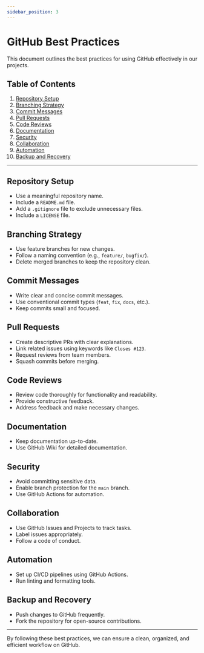 ```yaml
---
sidebar_position: 3
---
```


# GitHub Best Practices

This document outlines the best practices for using GitHub effectively in our projects.

## Table of Contents

1. [Repository Setup](#repository-setup)
2. [Branching Strategy](#branching-strategy)
3. [Commit Messages](#commit-messages)
4. [Pull Requests](#pull-requests)
5. [Code Reviews](#code-reviews)
6. [Documentation](#documentation)
7. [Security](#security)
8. [Collaboration](#collaboration)
9. [Automation](#automation)
10. [Backup and Recovery](#backup-and-recovery)

---

## Repository Setup

- Use a meaningful repository name.
- Include a `README.md` file.
- Add a `.gitignore` file to exclude unnecessary files.
- Include a `LICENSE` file.

## Branching Strategy

- Use feature branches for new changes.
- Follow a naming convention (e.g., `feature/`, `bugfix/`).
- Delete merged branches to keep the repository clean.

## Commit Messages

- Write clear and concise commit messages.
- Use conventional commit types (`feat`, `fix`, `docs`, etc.).
- Keep commits small and focused.

## Pull Requests

- Create descriptive PRs with clear explanations.
- Link related issues using keywords like `Closes #123`.
- Request reviews from team members.
- Squash commits before merging.

## Code Reviews

- Review code thoroughly for functionality and readability.
- Provide constructive feedback.
- Address feedback and make necessary changes.

## Documentation

- Keep documentation up-to-date.
- Use GitHub Wiki for detailed documentation.

## Security

- Avoid committing sensitive data.
- Enable branch protection for the `main` branch.
- Use GitHub Actions for automation.

## Collaboration

- Use GitHub Issues and Projects to track tasks.
- Label issues appropriately.
- Follow a code of conduct.

## Automation

- Set up CI/CD pipelines using GitHub Actions.
- Run linting and formatting tools.

## Backup and Recovery

- Push changes to GitHub frequently.
- Fork the repository for open-source contributions.

---

By following these best practices, we can ensure a clean, organized, and efficient workflow on GitHub.
